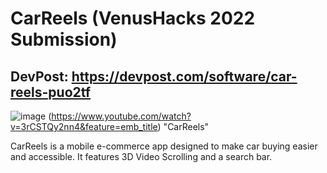 # CarReels (VenusHacks 2022 Submission)
## DevPost: https://devpost.com/software/car-reels-puo2tf
![image](https://user-images.githubusercontent.com/65209258/169927135-5b5db19a-3c77-4262-afd3-a5d7b285230b.png)
(https://www.youtube.com/watch?v=3rCSTQy2nn4&feature=emb_title) "CarReels"

CarReels is a mobile e-commerce app designed to make car buying easier and accessible.
It features 3D Video Scrolling and a search bar.


